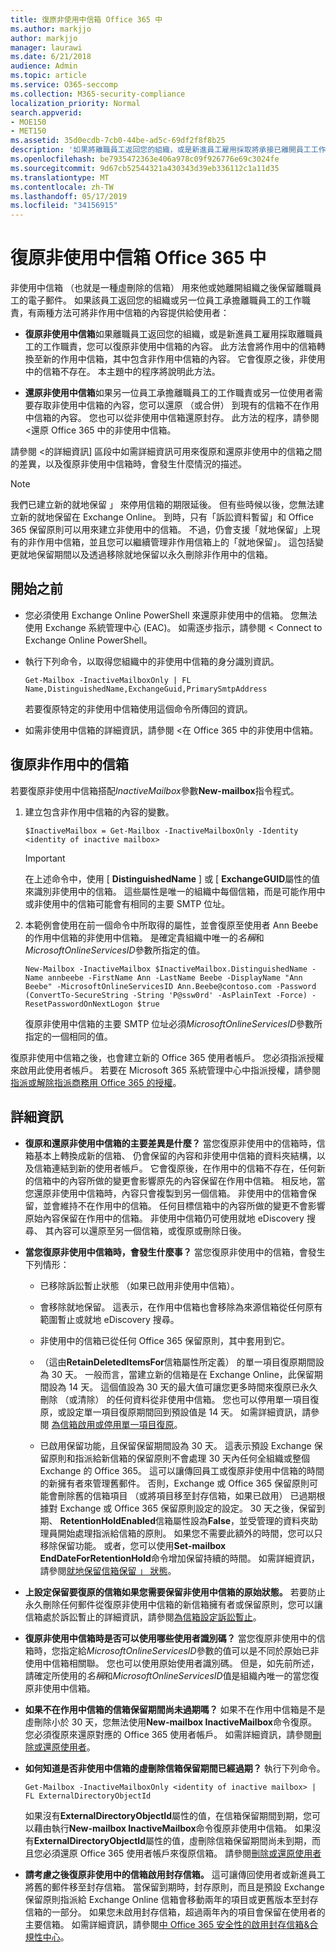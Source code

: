 ```yaml
---
title: 復原非使用中信箱 Office 365 中
ms.author: markjjo
author: markjjo
manager: laurawi
ms.date: 6/21/2018
audience: Admin
ms.topic: article
ms.service: O365-seccomp
ms.collection: M365-security-compliance
localization_priority: Normal
search.appverid:
- MOE150
- MET150
ms.assetid: 35d0ecdb-7cb0-44be-ad5c-69df2f8f8b25
description: '如果將離職員工返回您的組織，或是新進員工雇用採取將承接已離開員工工作職責，您可以復原非使用中信箱 Office 365 中的內容。 當您復原非使用中的信箱時，它會轉換為新的信箱，其中包含非作用中信箱的內容。 '
ms.openlocfilehash: be7935472363e406a978c09f926776e69c3024fe
ms.sourcegitcommit: 9d67cb52544321a430343d39eb336112c1a11d35
ms.translationtype: MT
ms.contentlocale: zh-TW
ms.lasthandoff: 05/17/2019
ms.locfileid: "34156915"
---
```

# <a name="recover-an-inactive-mailbox-in-office-365"></a>復原非使用中信箱 Office 365 中

非使用中信箱 （也就是一種虛刪除的信箱） 用來他或她離開組織之後保留離職員工的電子郵件。 如果該員工返回您的組織或另一位員工承擔離職員工的工作職責，有兩種方法可將非作用中信箱的內容提供給使用者： 
  
- **復原非使用中信箱**如果離職員工返回您的組織，或是新進員工雇用採取離職員工的工作職責，您可以復原非使用中信箱的內容。 此方法會將作用中的信箱轉換至新的作用中信箱，其中包含非作用中信箱的內容。 它會復原之後，非使用中的信箱不存在。 本主題中的程序將說明此方法。 
    
- **還原非使用中信箱**如果另一位員工承擔離職員工的工作職責或另一位使用者需要存取非使用中信箱的內容，您可以還原 （或合併） 到現有的信箱不在作用中信箱的內容。 您也可以從非使用中信箱還原封存。 此方法的程序，請參閱 <<c0>還原 Office 365 中的非使用中信箱。
    
請參閱 <<c0>的詳細資訊] 區段中如需詳細資訊可用來復原和還原非使用中的信箱之間的差異，以及復原非使用中信箱時，會發生什麼情況的描述。
  
> [!NOTE]
> 我們已建立新的就地保留 」 來停用信箱的期限延後。 但有些時候以後，您無法建立新的就地保留在 Exchange Online。 到時，只有「訴訟資料暫留」和 Office 365 保留原則可以用來建立非使用中的信箱。 不過，仍會支援「就地保留」上現有的非作用中信箱，並且您可以繼續管理非作用信箱上的「就地保留」。 這包括變更就地保留期間以及透過移除就地保留以永久刪除非作用中的信箱。 
  
## <a name="before-you-begin"></a>開始之前

- 您必須使用 Exchange Online PowerShell 來還原非使用中的信箱。 您無法使用 Exchange 系統管理中心 (EAC)。 如需逐步指示，請參閱 < <b0>Connect to Exchange Online PowerShell</b0>。
    
- 執行下列命令，以取得您組織中的非使用中信箱的身分識別資訊。 

    ```
    Get-Mailbox -InactiveMailboxOnly | FL Name,DistinguishedName,ExchangeGuid,PrimarySmtpAddress
    ```

    若要復原特定的非使用中信箱使用這個命令所傳回的資訊。
    
- 如需非使用中信箱的詳細資訊，請參閱 <<c0>在 Office 365 中的非使用中信箱。
    
## <a name="recover-an-inactive-mailbox"></a>復原非作用中的信箱

若要復原非使用中信箱搭配*InactiveMailbox*參數**New-mailbox**指令程式。 
  
1. 建立包含非作用中信箱的內容的變數。 
    
    ```
    $InactiveMailbox = Get-Mailbox -InactiveMailboxOnly -Identity <identity of inactive mailbox>
    ```
   
    > [!IMPORTANT]
    > 在上述命令中，使用 [ **DistinguishedName** ] 或 [ **ExchangeGUID**屬性的值來識別非使用中的信箱。 這些屬性是唯一的組織中每個信箱，而是可能作用中或非使用中的信箱可能會有相同的主要 SMTP 位址。 
  
2. 本範例會使用在前一個命令中所取得的屬性，並會復原至使用者 Ann Beebe 的作用中信箱的非使用中信箱。 是確定貴組織中唯一的*名稱*和*MicrosoftOnlineServicesID*參數所指定的值。 

    ```
    New-Mailbox -InactiveMailbox $InactiveMailbox.DistinguishedName -Name annbeebe -FirstName Ann -LastName Beebe -DisplayName "Ann Beebe" -MicrosoftOnlineServicesID Ann.Beebe@contoso.com -Password (ConvertTo-SecureString -String 'P@ssw0rd' -AsPlainText -Force) -ResetPasswordOnNextLogon $true
    ```

    復原非使用中信箱的主要 SMTP 位址必須*MicrosoftOnlineServicesID*參數所指定的一個相同的值。 
    
復原非使用中信箱之後，也會建立新的 Office 365 使用者帳戶。 您必須指派授權來啟用此使用者帳戶。 若要在 Microsoft 365 系統管理中心中指派授權，請參閱[指派或解除指派商務用 Office 365 的授權](https://go.microsoft.com/fwlink/p/?LinkId=276798)。
  
## <a name="more-information"></a>詳細資訊

- **復原和還原非使用中信箱的主要差異是什麼？** 當您復原非使用中的信箱時，信箱基本上轉換成新的信箱、 仍會保留的內容和非使用中信箱的資料夾結構，以及信箱連結到新的使用者帳戶。 它會復原後，在作用中的信箱不存在，任何新的信箱中的內容所做的變更會影響原先的內容保留在作用中信箱。 相反地，當您還原非使用中信箱時，內容只會複製到另一個信箱。 非使用中的信箱會保留，並會維持不在作用中的信箱。 任何目標信箱中的內容所做的變更不會影響原始內容保留在作用中的信箱。 非使用中信箱仍可使用就地 eDiscovery 搜尋、 其內容可以還原至另一個信箱，或復原或刪除日後。 
    
- **當您復原非使用中信箱時，會發生什麼事？** 當您復原非使用中的信箱，會發生下列情形： 
    
  - 已移除訴訟暫止狀態 （如果已啟用非使用中信箱）。
    
  - 會移除就地保留。 這表示，在作用中信箱也會移除為來源信箱從任何原有範圍暫止或就地 eDiscovery 搜尋。 
    
  - 非使用中的信箱已從任何 Office 365 保留原則，其中套用到它。
    
  - （這由**RetainDeletedItemsFor**信箱屬性所定義） 的單一項目復原期間設為 30 天。 一般而言，當建立新的信箱是在 Exchange Online，此保留期間設為 14 天。 這個值設為 30 天的最大值可讓您更多時間來復原已永久刪除 （或清除） 的任何資料從非使用中信箱。 您也可以停用單一項目復原，或設定單一項目復原期間回到預設值是 14 天。 如需詳細資訊，請參閱 [為信箱啟用或停用單一項目復原](https://go.microsoft.com/fwlink/?linkid=856769)。
    
  - 已啟用保留功能，且保留保留期間設為 30 天。 這表示預設 Exchange 保留原則和指派給新信箱的保留原則不會處理 30 天內任何全組織或整個 Exchange 的 Office 365。 這可以讓傳回員工或復原非使用中信箱的時間的新擁有者來管理舊郵件。 否則，Exchange 或 Office 365 保留原則可能會刪除舊的信箱項目 （或將項目移至封存信箱，如果已啟用） 已過期根據對 Exchange 或 Office 365 保留原則設定的設定。 30 天之後，保留到期、 **RetentionHoldEnabled**信箱屬性設為**False**，並受管理的資料夾助理員開始處理指派給信箱的原則。 如果您不需要此額外的時間，您可以只移除保留功能。 或者，您可以使用**Set-mailbox EndDateForRetentionHold**命令增加保留持續的時間。 如需詳細資訊，請參閱[就地保留信箱保留 」 狀態](https://go.microsoft.com/fwlink/?linkid=856300)。
    
- **上設定保留要復原的信箱如果您需要保留非使用中信箱的原始狀態。** 若要防止永久刪除任何郵件從復原非使用中信箱的新信箱擁有者或保留原則，您可以讓信箱處於訴訟暫止的詳細資訊，請參閱[為信箱設定訴訟暫止](https://go.microsoft.com/fwlink/?linkid=856286)。
    
- **復原非使用中信箱時是否可以使用哪些使用者識別碼？** 當您復原非使用中的信箱時，您指定給*MicrosoftOnlineServicesID*參數的值可以是不同於原始已非使用中信箱相關聯。 您也可以使用原始使用者識別碼。 但是，如先前所述，請確定所使用的*名稱*和*MicrosoftOnlineServicesID*值是組織內唯一的當您復原非使用中信箱。 
    
- **如果不在作用中信箱的信箱保留期間尚未過期嗎？** 如果不在作用中信箱是不是虛刪除小於 30 天，您無法使用**New-mailbox InactiveMailbox**命令復原。 您必須復原來還原對應的 Office 365 使用者帳戶。 如需詳細資訊，請參閱[刪除或還原使用者](https://go.microsoft.com/fwlink/p/?LinkId=279162)。
    
- **如何知道是否非使用中信箱的虛刪除信箱保留期間已經過期？** 執行下列命令。 
    
    ```
    Get-Mailbox -InactiveMailboxOnly <identity of inactive mailbox> | FL ExternalDirectoryObjectId
  ```

    如果沒有**ExternalDirectoryObjectId**屬性的值，在信箱保留期間到期，您可以藉由執行**New-mailbox InactiveMailbox**命令復原非使用中信箱。 如果沒有**ExternalDirectoryObjectId**屬性的值，虛刪除信箱保留期間尚未到期，而且您必須還原 Office 365 使用者帳戶來復原信箱。 請參閱[刪除或還原使用者](https://go.microsoft.com/fwlink/p/?LinkId=279162)
    
- **請考慮之後復原非使用中的信箱啟用封存信箱。** 這可讓傳回使用者或新進員工將舊的郵件移至封存信箱。 當保留到期時，封存原則，而且是預設 Exchange 保留原則指派給 Exchange Online 信箱會移動兩年的項目或更舊版本至封存信箱的一部分。 如果您未啟用封存信箱，超過兩年內的項目會保留在使用者的主要信箱。 如需詳細資訊，請參閱[中 Office 365 安全性的啟用封存信箱&amp;合規性中心](enable-archive-mailboxes.md)。
 